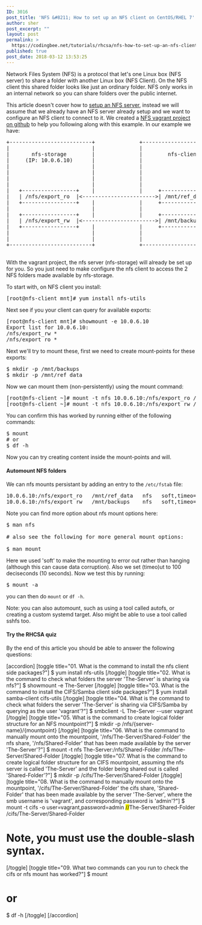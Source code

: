 ```yaml
---
ID: 3016
post_title: 'NFS &#8211; How to set up an NFS client on CentOS/RHEL 7'
author: sher
post_excerpt: ""
layout: post
permalink: >
  https://codingbee.net/tutorials/rhcsa/nfs-how-to-set-up-an-nfs-client-on-centos-7
published: true
post_date: 2018-03-12 13:53:25
---
```

Network Files System (NFS) is a protocol that let's one Linux box (NFS server) to share a folder with another Linux box (NFS Client). On the NFS client this shared folder looks like just an ordinary folder. NFS only works in an internal network so you can share folders over the public internet.

This article doesn't cover how to <a href="http://codingbee.net/tutorials/rhce/rhce-set-up-an-nfs-server/">setup an NFS server</a>, instead we will assume that we already have an NFS server already setup and we want to configure an NFS client to connect to it. We created a <a href="https://github.com/Sher-Chowdhury/NFS-CentOS7-demo">NFS vagrant project on github</a> to help you following along with this example. In our example we have:

<pre>
+--------------------------+              +--------------------------+
|                          |              |                          |
|       nfs-storage        |              |        nfs-client        |
|     (IP: 10.0.6.10)      |              |                          |
|                          |              |                          |
|                          |              |                          |
|                          |              |                          |
|                          |              |                          |
|   +-----------------+    |              |     +---------------+    |
|   | /nfs/export_ro  |<----------------------->| /mnt/ref_data |    |
|   +-----------------+    |              |     +---------------+    |
|                          |              |                          |
|   +-----------------+    |              |     +---------------+    |
|   | /nfs/export_rw  |<----------------------->| /mnt/backups  |    |
|   +-----------------+    |              |     +---------------+    |
|                          |              |                          |
|                          |              |                          |
+--------------------------+              +--------------------------+

</pre>


With the vagrant project, the nfs server (nfs-storage) will already be set up for you. So you just need to make configure the nfs client to access the 2 NFS folders made available by nfs-storage. 


To start with, on NFS client you install:

<pre>
[root@nfs-client mnt]# yum install nfs-utils
</pre>


Next see if you your client can query for available exports:

<pre>
[root@nfs-client mnt]# showmount -e 10.0.6.10
Export list for 10.0.6.10:
/nfs/export_rw *
/nfs/export_ro *
</pre>

Next we'll try to mount these, first we need to create mount-points for these exports:


<pre>
$ mkdir -p /mnt/backups
$ mkdir -p /mnt/ref_data
</pre>


Now we can mount them (non-persistently) using the mount command:


<pre>
[root@nfs-client ~]# mount -t nfs 10.0.6.10:/nfs/export_ro /mnt/ref_data
[root@nfs-client ~]# mount -t nfs 10.0.6.10:/nfs/export_rw /mnt/backups
</pre>

You can confirm this has worked by running either of the following commands:

<pre>
$ mount 
# or
$ df -h
</pre>


Now you can try creating content inside the mount-points and will. 


<h4>Automount NFS folders</h4>

We can nfs mounts persistant by adding an entry to the <code>/etc/fstab</code> file:


<pre>
10.0.6.10:/nfs/export_ro   /mnt/ref_data   nfs   soft,timeo=100,_netdev,ro   0   0
10.0.6.10:/nfs/export_rw   /mnt/backups    nfs   soft,timeo=100,_netdev,rw   0   0
</pre>

Note you can find more option about nfs mount options here:

<pre>
$ man nfs

# also see the following for more general mount options:

$ man mount
</pre>

Here we used 'soft' to make the mounting to error out rather than hanging (although this can cause data corruption). Also we set (timeo)ut to 100 deciseconds (10 seconds). Now we test this by running:

<pre>
$ mount -a
</pre>

you can then do <code>mount</code> or <code>df -h</code>. 


Note: you can also automount, such as using a tool called autofs, or creating a custom systemd target. Also might be able to use a tool called sshfs too. 


<h4>Try the RHCSA quiz</h4>
By the end of this article you should be able to answer the following questions:

[accordion]
[toggle title="01. What is the command to install the nfs client side packages?"]
$ yum install nfs-utils
[/toggle]
[toggle title="02. What is the command to check what folders the server 'The-Server' is sharing via nfs?"]
$ showmount -e The-Server
[/toggle]
[toggle title="03. What is the command to install the CIFS/Samba client side packages?"]
$ yum install samba-client cifs-utils
[/toggle]
[toggle title="04. What is the command to check what folders the server 'The-Server' is sharing via CIFS/Samba by querying as the user 'vagrant'?"]
$ smbclient -L The-Server <span style="letter-spacing:0.1px">-</span>-user vagrant
[/toggle]
[toggle title="05. What is the command to create logical folder structure for an NFS mountpoint?"]
$ mkdir -p /nfs/{server-name}/{mountpoint}
[/toggle]
[toggle title="06. What is the command to manually mount onto the mountpoint, '/nfs/The-Server/Shared-Folder' the nfs share, '/nfs/Shared-Folder' that has been made available by the server 'The-Server'?"]
$ mount -t nfs The-Server:/nfs/Shared-Folder /nfs/The-Server/Shared-Folder
[/toggle]
[toggle title="07. What is the command to create logical folder structure for an CIFS mountpoint, assuming the nfs server is called 'The-Server' and the folder being shared out is called 'Shared-Folder'?"]
$ mkdir -p /cifs/The-Server/Shared-Folder
[/toggle]
[toggle title="08. What is the command to manually mount onto the mountpoint, '/cifs/The-Server/Shared-Folder' the cifs share, 'Shared-Folder' that has been made available by the server 'The-Server', where the smb username is 'vagrant', and corresponding password is 'admin'?"]
$ mount -t cifs -o user=vagrant,password=admin <mark>//</mark>The-Server/Shared-Folder /cifs/The-Server/Shared-Folder
# Note, you must use the double-slash syntax. 
[/toggle]
[toggle title="09. What two commands can you run to check the cifs or nfs mount has worked?"]
$ mount
# or 
$ df -h
[/toggle]
[/accordion]
